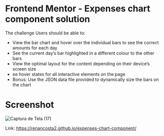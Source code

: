 # Frontend Mentor - Expenses chart component solution

The challenge
Users should be able to:

- View the bar chart and hover over the individual bars to see the correct amounts for each day
- See the current day’s bar highlighted in a different colour to the other bars
- View the optimal layout for the content depending on their device’s screen size
- ee hover states for all interactive elements on the page
- Bonus: Use the JSON data file provided to dynamically size the bars on the chart

# Screenshot
![Captura de Tela (17)](https://user-images.githubusercontent.com/105220100/182728065-35bed48b-ba62-43c8-b33e-cf3f3e44feac.png)

Link: https://renancosta2.github.io/expenses-chart-component/
